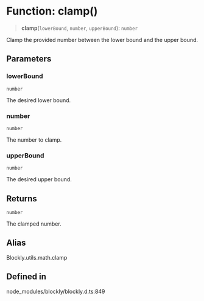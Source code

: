 # Function: clamp()

> **clamp**(`lowerBound`, `number`, `upperBound`): `number`

Clamp the provided number between the lower bound and the upper bound.

## Parameters

### lowerBound

`number`

The desired lower bound.

### number

`number`

The number to clamp.

### upperBound

`number`

The desired upper bound.

## Returns

`number`

The clamped number.

## Alias

Blockly.utils.math.clamp

## Defined in

node_modules/blockly/blockly.d.ts:849

